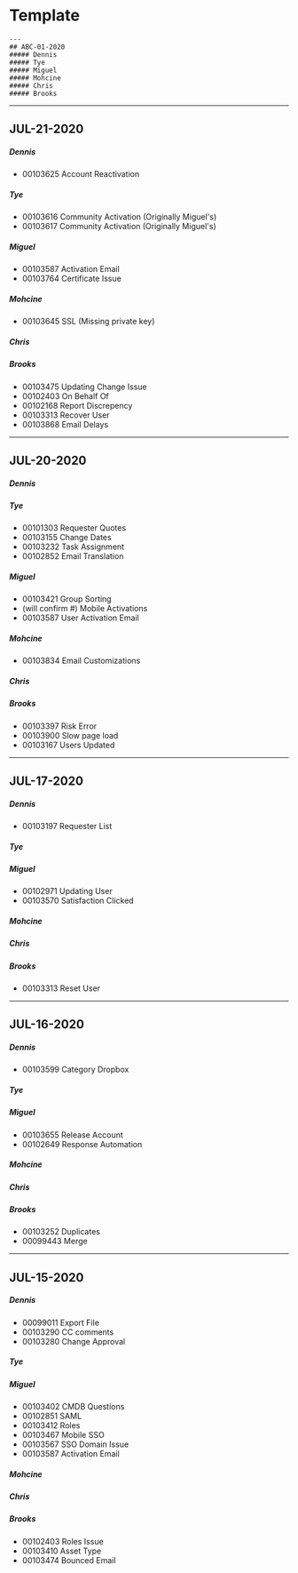 # Template
```
---
## ABC-01-2020
##### Dennis
##### Tye
##### Miguel
##### Mohcine
##### Chris
##### Brooks
```
---
## JUL-21-2020
##### Dennis
- 00103625 Account Reactivation
##### Tye
- 00103616 Community Activation (Originally Miguel's)
- 00103617 Community Activation (Originally Miguel's)
##### Miguel
- 00103587 Activation Email
- 00103764 Certificate Issue
##### Mohcine
- 00103645 SSL (Missing private key)
##### Chris
##### Brooks
- 00103475 Updating Change Issue
- 00102403 On Behalf Of
- 00102168 Report Discrepency
- 00103313 Recover User
- 00103868 Email Delays
---
## JUL-20-2020
##### Dennis
##### Tye
- 00101303 Requester Quotes
- 00103155 Change Dates
- 00103232 Task Assignment
- 00102852 Email Translation
##### Miguel
- 00103421 Group Sorting
- (will confirm #) Mobile Activations
- 00103587 User Activation Email
##### Mohcine
- 00103834 Email Customizations
##### Chris
##### Brooks
- 00103397 Risk Error
- 00103900 Slow page load
- 00103167 Users Updated
---
## JUL-17-2020
##### Dennis
- 00103197 Requester List
##### Tye
##### Miguel
- 00102971 Updating User
- 00103570 Satisfaction Clicked
##### Mohcine
##### Chris
##### Brooks
- 00103313 Reset User

---
## JUL-16-2020
##### Dennis
- 00103599 Category Dropbox
##### Tye
##### Miguel
- 00103655 Release Account
- 00102649 Response Automation
##### Mohcine
##### Chris
##### Brooks
- 00103252 Duplicates
- 00099443 Merge



---
## JUL-15-2020
##### Dennis
- 00099011 Export File
- 00103290 CC comments
- 00103280 Change Approval
##### Tye
##### Miguel
- 00103402 CMDB Questions
- 00102851 SAML
- 00103412 Roles
- 00103467 Mobile SSO
- 00103567 SSO Domain Issue
- 00103587 Activation Email
##### Mohcine
##### Chris
##### Brooks
- 00102403 Roles Issue
- 00103410 Asset Type
- 00103474 Bounced Email
